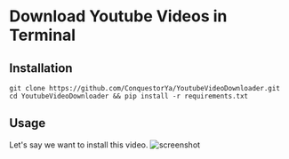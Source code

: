# Download Youtube Videos in Terminal

## Installation 
```
git clone https://github.com/ConquestorYa/YoutubeVideoDownloader.git
cd YoutubeVideoDownloader && pip install -r requirements.txt
```

## Usage 

Let's say we want to install this video.
![screenshot](https://github.com/ConquestorYa/YoutubeVideoDownloader/assets/125274311/f846d8fa-da2d-4ce8-92fb-9033b6db690f)


